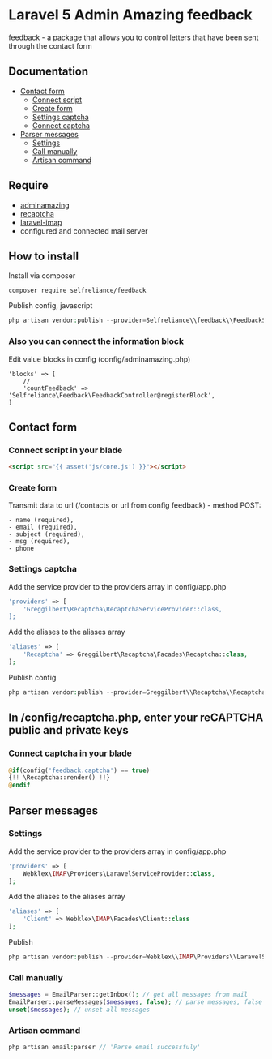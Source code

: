 # Laravel 5 Admin Amazing feedback
feedback - a package that allows you to control letters that have been sent through the contact form

## Documentation

- [Contact form](#contact-form)
	- [Connect script](#connect-script-in-your-blade)
	- [Create form](#create-form)
	- [Settings captcha](#settings-captcha)
	- [Connect captcha](#connect-captcha-in-your-blade)
- [Parser messages](#parser-messages)
	- [Settings](#settings)
	- [Call manually](#call-manually)
	- [Artisan command](#artisan-command)

## Require

- [adminamazing](https://github.com/selfrelianceme/adminamazing)
- [recaptcha](https://github.com/greggilbert/recaptcha)
- [laravel-imap](https://github.com/Webklex/laravel-imap)
- configured and connected mail server

## How to install

Install via composer
```
composer require selfreliance/feedback
```

Publish config, javascript
```php
php artisan vendor:publish --provider=Selfreliance\\feedback\\FeedbackServiceProvider --force
```

### Also you can connect the information block
Edit value blocks in config (config/adminamazing.php)
```
'blocks' => [
    //
    'countFeedback' => 'Selfreliance\Feedback\FeedbackController@registerBlock',
]
```

## Contact form

### Connect script in your blade

```html
<script src="{{ asset('js/core.js') }}"></script>
```

### Create form

Transmit data to url (/contacts or url from config feedback) - method POST:
```
- name (required),
- email (required),
- subject (required),
- msg (required),
- phone
```

### Settings captcha

Add the service provider to the providers array in config/app.php
```php
'providers' => [
	'Greggilbert\Recaptcha\RecaptchaServiceProvider::class,
];
```

Add the aliases to the aliases array
```php
'aliases' => [
	'Recaptcha' => Greggilbert\Recaptcha\Facades\Recaptcha::class,
];
```

Publish config
```php
php artisan vendor:publish --provider=Greggilbert\\Recaptcha\\RecaptchaServiceProvider
```

## In /config/recaptcha.php, enter your reCAPTCHA public and private keys

### Connect captcha in your blade
```php
@if(config('feedback.captcha') == true)
{!! \Recaptcha::render() !!}
@endif
```

## Parser messages

### Settings

Add the service provider to the providers array in config/app.php
```php
'providers' => [
    Webklex\IMAP\Providers\LaravelServiceProvider::class,
];
```

Add the aliases to the aliases array
```php
'aliases' => [
    'Client' => Webklex\IMAP\Facades\Client::class
];
```

Publish
```php
php artisan vendor:publish --provider=Webklex\\IMAP\Providers\\LaravelServiceProvider
```

### Call manually
```php
$messages = EmailParser::getInbox(); // get all messages from mail
EmailParser::parseMessages($messages, false); // parse messages, false (EnableQuotes)
unset($messages); // unset all messages
```

### Artisan command
```php
php artisan email:parser // 'Parse email successfuly'
```